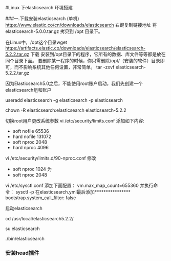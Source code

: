 #Linux 下elasticsearch 环境搭建

###一.下载安装elasticsearch (单机)
https://www.elastic.co/cn/downloads/elasticsearch 右键复制链接地址
将 elasticsearch-5.0.0.tar.gz 拷贝到 /opt 目录下。

在Linux中，/opt这个目录wget https://artifacts.elastic.co/downloads/elasticsearch/elasticsearch-5.2.2.tar.gz 下载 
安装到/opt目录下的程序，它所有的数据、库文件等等都是放在同个目录下面。
要删除某一程序的时候，你只需删除/opt/（安装的软件）目录即可，而不影响系统其他任何设置，非常简单。
tar -zxvf  elasticsearch-5.2.2.tar.gz

因为Elasticsearch5.0之后，不能使用root账户启动，我们先创建一个elasticsearch组和账户

useradd  elasticsearch -g elasticsearch -p elasticsearch

chown -R elasticsearch:elasticsearch elasticsearch-5.2.2


切换root用户更改系统参数
vi /etc/security/limits.conf 
添加如下内容:

* soft nofile 65536
* hard nofile 131072
* soft nproc 2048
* hard nproc 4096

vi /etc/security/limits.d/90-nproc.conf 
修改
* soft nproc 1024
为
* soft nproc 2048

vi /etc/sysctl.conf 
添加下面配置：
vm.max_map_count=655360
并执行命令：
sysctl -p
在elasticsearch.yml最后添加****************
bootstrap.system_call_filter: false


启动elasticsearch

cd /usr/local/elasticsearch5.2.2/

su elasticsearch

./bin/elasticsearch

### 安装head插件




